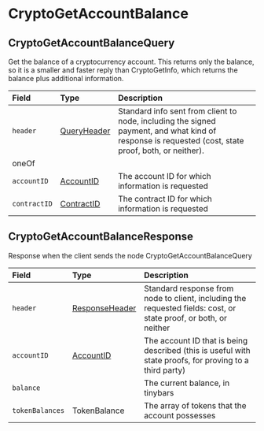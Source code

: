 # CryptoGetAccountBalance

## CryptoGetAccountBalanceQuery

Get the balance of a cryptocurrency account. This returns only the balance, so it is a smaller and faster reply than CryptoGetInfo, which returns the balance plus additional information.

| Field | Type | Description |
| :--- | :--- | :--- |
| `header` | [QueryHeader](../miscellaneous/queryheader.md) | Standard info sent from client to node, including the signed payment, and what kind of response is requested \(cost, state proof, both, or neither\). |
| oneOf |  |  |
| `accountID` | [AccountID](../basic-types/accountid.md) | The account ID for which information is requested |
| `contractID` | [ContractID](../basic-types/contractid.md) | The contract ID for which information is requested |

## CryptoGetAccountBalanceResponse

Response when the client sends the node CryptoGetAccountBalanceQuery

| Field | Type | Description |
| :--- | :--- | :--- |
| `header` | [ResponseHeader](../miscellaneous/responseheader.md) | Standard response from node to client, including the requested fields: cost, or state proof, or both, or neither |
| `accountID` | [AccountID](../basic-types/accountid.md) | The account ID that is being described \(this is useful with state proofs, for proving to a third party\) |
| `balance` |  | The current balance, in tinybars |
| `tokenBalances` | TokenBalance | The array of tokens that the account possesses |



